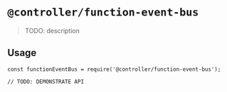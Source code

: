 # `@controller/function-event-bus`

> TODO: description

## Usage

```
const functionEventBus = require('@controller/function-event-bus');

// TODO: DEMONSTRATE API
```
